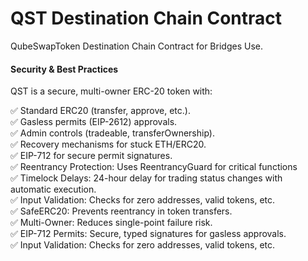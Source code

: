 # QST Destination Chain Contract

QubeSwapToken Destination Chain Contract 
for Bridges Use.


#### Security & Best Practices
QST is a secure, multi-owner ERC-20 token with:

✅ Standard ERC20 (transfer, approve, etc.). <br>
✅ Gasless permits (EIP-2612) approvals. <br>
✅ Admin controls (tradeable, transferOwnership). <br>
✅ Recovery mechanisms for stuck ETH/ERC20. <br>
✅ EIP-712 for secure permit signatures. <br>
✅ Reentrancy Protection: Uses ReentrancyGuard for critical functions <br>
✅ Timelock Delays: 24-hour delay for trading status changes with 
automatic execution. <br>
✅ Input Validation: Checks for zero addresses, valid tokens, etc. <br>
✅ SafeERC20: Prevents reentrancy in token transfers. <br>
✅ Multi-Owner: Reduces single-point failure risk. <br>
✅ EIP-712 Permits: Secure, typed signatures for gasless approvals. <br>
✅ Input Validation: Checks for zero addresses, valid tokens, etc. <br>




